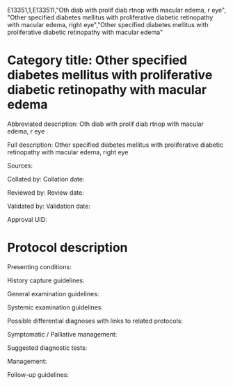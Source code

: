 E13351,1,E133511,"Oth diab with prolif diab rtnop with macular edema, r eye", "Other specified diabetes mellitus with proliferative diabetic retinopathy with macular edema, right eye","Other specified diabetes mellitus with proliferative diabetic retinopathy with macular edema"
# Category title: Other specified diabetes mellitus with proliferative diabetic retinopathy with macular edema

Abbreviated description: Oth diab with prolif diab rtnop with macular edema, r eye

Full description: Other specified diabetes mellitus with proliferative diabetic retinopathy with macular edema, right eye

Sources:

Collated by:
Collation date:

Reviewed by:
Review date:

Validated by:
Validation date:

Approval UID:

# Protocol description

Presenting conditions:

History capture guidelines:

General examination guidelines:

Systemic examination guidelines:

Possible differential diagnoses with links to related protocols:

Symptomatic / Palliative management:

Suggested diagnostic tests:

Management:

Follow-up guidelines:
